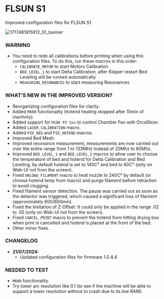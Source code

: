 # FLSUN S1
Improved configuration files for FLSUN S1

![1717481915912_S1_banner](https://github.com/Guilouz/Flsun-S1/assets/12702322/9e41a6b0-dbc6-4a94-a95f-e4d0dd13ed8c)

### WARNING

- You need to redo all calibrations before printing when using this configuration files. To do this, run these macros in this order:
   - `CALIBRATE_MOTOR` to start Motors Calibration
   - `BED_LEVEL_1` to start Delta Calibration, after Klipper restart Bed Leveling will be runned automatically
   - `MEASURING_RESONANCES` to start measuring Resonances
 
### WHAT’S NEW IN THE IMPROVED VERSION?

- Reorganizing configuration files for clarity.
- Added `M600` functionality (hotend heating stopped after 15min of inactivity).
- Added support for `M106 P3 Sxx` to control Chamber Fan with OrcaSlicer.
- Added `LASER_CALIBRATION` macro.
- Added `PID_BED` and `PID_HOTEND` macros.
- Improved Bed Mesh.
- Improved resonance measurement, measurements are now carried out over the entire range from 1 to 133MHz instead of 20Mhz to 80Mhz.
- Improved `BED_LEVEL_1` and `BED_LEVEL_2` macros to allow user to choose the temperature of bed and hotend for Delta Calibration and Bed Leveling, by default hotend is set to 140C° and bed to 60C° (only on Web-UI not from the screen).
- Fixed `UNLOAD_FILAMENT` macro to heat nozzle to 240C° by default (or choose hotend temp from macro) and purge filament before retraction to avoid clogging.
- Fixed filament sensor detection. The pause was carried out as soon as the detector was triggered, which caused a significant loss of filament (approximately 600/650mm).
- Fixed the limitation of Z-Offset. It could only be applied in the range .02 to .05 (only on Web-UI not from the screen).
- Fixed `CANCEL_PRINT` macro to prevent the hotend from hitting drying box when print is cancelled and hotend is placed at the front of the bed.
- Other minor fixes.

### CHANGELOG

- **21/07/2024:**
  - Updated configuration files for firmware 1.0.4.4

### NEEDED TO TEST

- `M600` functionality.
- Try lower arc resolution like 0.1 (to see if the machine will be able to support a lower resolution without to crash due to its low RAM).
